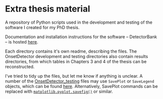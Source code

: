 # Extra thesis material

A repository of Python scripts used in the development and 
testing of the software I created for my PhD thesis.

Documentation and installation instructions for the software – DetectorBank – 
is hosted [here](https://github.com/keziah55/DetectorBank).

Each directory contains it's own readme, describing the files.
The OnsetDetector development and testing directories also contain results
directories, from which tables in Chapters 3 and 4 of the thesis can be reconstructed.

I've tried to tidy up the files, but let me know if anything is unclear.
A number of the 
[OnsetDetector_testing](https://github.com/keziah55/ExtraThesisMaterial/tree/master/OnsetDetector_testing) 
files may use `SavePlot` or `SaveLegend` 
objects, which can be found [here](https://github.com/keziah55/save_plot).
Alternatively, SavePlot commands can be replaced with 
[`matplotlib.pyplot.savefig()`](https://matplotlib.org/3.1.0/api/_as_gen/matplotlib.pyplot.savefig.html)
or similar.
